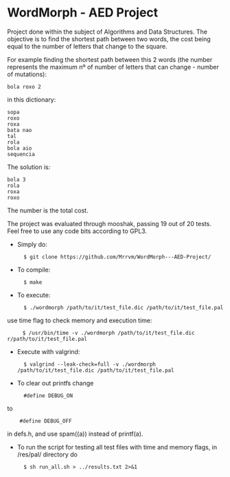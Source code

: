 # WordMorph - AED Project

Project done within the subject of Algorithms and Data Structures. The objective is to find the shortest path between two words, the cost being equal to the number of letters that change to the square. 

For example finding the shortest path between this 2 words (the number represents the maximum nº of number of letters that can change - number of mutations):

	bola roxo 2

in this dictionary:

	sopa
	roxo
	roxa
	bata nao
	tal
	rola
	bola aio
	sequencia

The solution is:

	bola 3
	rola
	roxa
	roxo
	
The number is the total cost.

The project was evaluated through mooshak, passing 19 out of 20 tests. 
Feel free to use any code bits according to GPL3.

* Simply do:


        $ git clone https://github.com/Mrrvm/WordMorph---AED-Project/

* To compile: 

   
        $ make
    
* To execute:

    
        $ ./wordmorph /path/to/it/test_file.dic /path/to/it/test_file.pal
        
use time flag to check memory and execution time:

         $ /usr/bin/time -v ./wordmorph /path/to/it/test_file.dic r/path/to/it/test_file.pal     
                   
* Execute with valgrind:

    
        $ valgrind --leak-check=full -v ./wordmorph /path/to/it/test_file.dic /path/to/it/test_file.pal

* To clear out printfs change 

    
        #define DEBUG_ON 
to

        #define DEBUG_OFF

in defs.h, and use spam((a)) instead of printf(a).

* To run the script for testing all test files with time and memory flags, in /res/pal/ directory do

		$ sh run_all.sh > ../results.txt 2>&1
